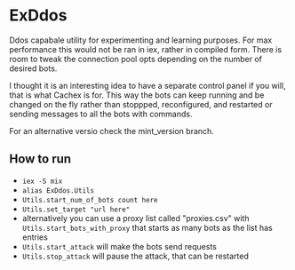 # ExDdos

Ddos capabale utility for experimenting and learning purposes.
For max performance this would not be ran in iex, rather in compiled form.
There is room to tweak the connection pool opts depending on the number of desired bots.

I thought it is an interesting idea to have a separate control panel if you will, that is what Cachex is for. This way the bots can keep running and be changed on the fly rather than stoppped, reconfigured, and restarted or sending messages to all the bots with commands.

For an alternative versio check the mint_version branch.

## How to run

- `iex -S mix`
- `alias ExDdos.Utils`
- `Utils.start_num_of_bots count here`
- `Utils.set_target "url here"`
- alternatively you can use a proxy list called "proxies.csv" with `Utils.start_bots_with_proxy` that starts as many bots as the list has entries
- `Utils.start_attack` will make the bots send requests
- `Utils.stop_attack` will pause the attack, that can be restarted

